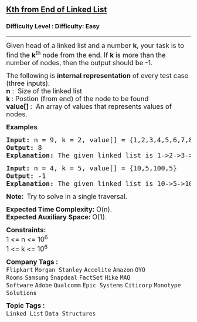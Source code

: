 <h2><a href="https://www.geeksforgeeks.org/problems/nth-node-from-end-of-linked-list/1?page=1&difficulty=Easy&sortBy=submissions">Kth from End of Linked List</a></h2><h3>Difficulty Level : Difficulty: Easy</h3><hr><div class="problems_problem_content__Xm_eO"><div id=":po" class="ajy" tabindex="0" role="button" aria-haspopup="true" data-tooltip="Show details" aria-label="Show details"><img class="ajz" src="https://mail.google.com/mail/u/0/images/cleardot.gif" alt=""><span style="font-size: 18px;">Given head of a linked list and a number <strong>k</strong>, your task is to find the <strong>k</strong><sup>th</sup> node from the end. If <strong>k</strong> is more than the number of nodes, then the output should be -1. <br></span></div>
<div dir="ltr">
<p><span style="font-size: 18px;">The following is <strong>internal representation</strong> of every test case (</span><span style="font-size: 18px;">three inputs). <br></span><span style="font-size: 18px;"><strong>n</strong> :&nbsp; Size of the linked list<br><strong>k </strong>: Postion (from end) of the node to be found<br></span><strong><span style="font-size: 18px;">value[] </span></strong><span style="font-size: 18px;">:&nbsp; An array of values that represents values of nodes.</span></p>
<p><strong><span style="font-size: 18px;">Examples<br></span></strong></p>
<pre><strong><span style="font-size: 18px;">Input: </span></strong><span style="font-size: 18px;">n = 9, k = 2, value[] = {1,2,3,4,5,6,7,8,9}
<strong>Output: </strong>8<strong>
Explanation: </strong>The given linked list is </span><span style="font-size: 18px;">1-&gt;2-&gt;3-&gt;4-&gt;5-&gt;6-&gt;7-&gt;8-&gt;9. The </span><span style="font-size: 18px;">2nd node from end is 8.&nbsp; </span>
</pre>
<pre><strong><span style="font-size: 18px;">Input: </span></strong><span style="font-size: 18px;">n = 4, k = 5, value[] = {10,5,100,5}
<strong>Output: </strong>-1<strong>
Explanation: </strong>The given linked list is </span><span style="font-size: 18px;">10-&gt;5-&gt;100-&gt;5</span><span style="font-size: 18px;">. Since 'k' is more than the number of nodes, the output is -1.</span></pre>
<p><span style="font-size: 18px;"><strong>Note:&nbsp; </strong>Try to solve in a single traversal.</span></p>
<p><span style="font-size: 18px;"><strong>Expected Time Complexity:&nbsp;</strong>O(n).<br><strong>Expected Auxiliary Space:&nbsp;</strong>O(1).</span></p>
<p><span style="font-size: 18px;"><strong>Constraints:</strong><br>1 &lt;= n &lt;= 10<sup>6</sup><br>1 &lt;= k &lt;= 10<sup>6</sup></span></p>
</div></div><p><span style=font-size:18px><strong>Company Tags : </strong><br><code>Flipkart</code>&nbsp;<code>Morgan Stanley</code>&nbsp;<code>Accolite</code>&nbsp;<code>Amazon</code>&nbsp;<code>OYO Rooms</code>&nbsp;<code>Samsung</code>&nbsp;<code>Snapdeal</code>&nbsp;<code>FactSet</code>&nbsp;<code>Hike</code>&nbsp;<code>MAQ Software</code>&nbsp;<code>Adobe</code>&nbsp;<code>Qualcomm</code>&nbsp;<code>Epic Systems</code>&nbsp;<code>Citicorp</code>&nbsp;<code>Monotype Solutions</code>&nbsp;<br><p><span style=font-size:18px><strong>Topic Tags : </strong><br><code>Linked List</code>&nbsp;<code>Data Structures</code>&nbsp;